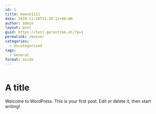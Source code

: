 ```yaml
---
id: 1
title: moeve1111
date: 2018-11-20T21:10:12+00:00
author: admin
layout: post
guid: https://test.gerastree.at/?p=1
permalink: /moeve/
categories:
  - Uncategorized
tags:
  - General
format: aside
---
```

<!-- wp:image {"id":111} -->
<figure class="wp-block-image"><img src="https://test.gerastree.at/wp-content/uploads/2018/12/DSC04955-1024x768.jpg" alt="" class="wp-image-111"/></figure>
<!-- /wp:image -->

<!-- wp:heading {"level":1} -->
<h1>A title<br></h1>
<!-- /wp:heading -->

<p>Welcome to WordPress. This is your first post. Edit or delete it, then start writing!</p>